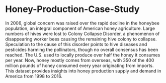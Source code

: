 # Honey-Production-Case-Study
In 2006, global concern was raised over the rapid decline in the honeybee population, an integral component of American honey agriculture. Large numbers of hives were lost to Colony Collapse Disorder, a phenomenon of disappearing worker bees causing the remaining hive colony to collapse. Speculation to the cause of this disorder points to hive diseases and pesticides harming the pollinators, though no overall consensus has been reached. The U.S. used to locally produce over half the honey it consumes per year. Now, honey mostly comes from overseas, with 350 of the 400 million pounds of honey consumed every year originating from imports. This dataset provides insights into honey production supply and demand in America from 1998 to 2016.
